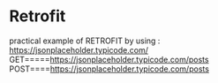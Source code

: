 # Retrofit
practical example of RETROFIT
by using : https://jsonplaceholder.typicode.com/
GET=====https://jsonplaceholder.typicode.com/posts
POST====https://jsonplaceholder.typicode.com/posts
